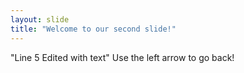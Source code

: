 ```yaml
---
layout: slide
title: "Welcome to our second slide!"
---
```

"Line 5 Edited with text"
Use the left arrow to go back!
